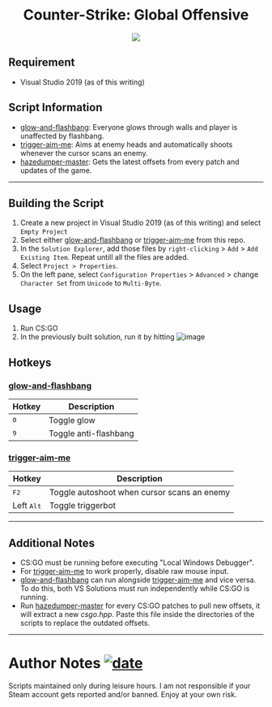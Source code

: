 # <div align="center"> Counter-Strike: Global Offensive </div>
<p align="center"> <img src="https://i.ibb.co/TLB5Hk4/4ce9e1f2403bc1a13118ab2e2dda6d47-1-1-30.jpg"> </p>

## Requirement
* Visual Studio 2019 (as of this writing)

## Script Information
* [glow-and-flashbang](glow-and-flashbang): Everyone glows through walls and player is unaffected by flashbang.
* [trigger-aim-me](trigger-aim-me): Aims at enemy heads and automatically shoots whenever the cursor scans an enemy.
* [hazedumper-master](hazedumper-master): Gets the latest offsets from every patch and updates of the game.

---
## Building the Script
1. Create a new project in Visual Studio 2019 (as of this writing) and select `Empty Project`
2. Select either [glow-and-flashbang](glow-and-flashbang) or [trigger-aim-me](trigger-aim-me) from this repo.
3. In the `Solution Explorer`, add those files by `right-clicking` > `Add` > `Add Existing Item`. Repeat untill all the files are added.
4. Select `Project > Properties`.
5. On the left pane, select `Configuration Properties` > `Advanced` > change `Character Set` from `Unicode` to `Multi-Byte`.

## Usage
1. Run CS:GO
2. In the previously built solution, run it by hitting ![image](https://i.ibb.co/8cv7L6h/Capture.png "Local Windows Debugger")

## Hotkeys
### [glow-and-flashbang](glow-and-flashbang)
| Hotkey        | Description           |
| ------------- | --------------------- |
| <kbd>0</kbd>  | Toggle glow           |
| <kbd>9</kbd>  | Toggle anti-flashbang |

### [trigger-aim-me](trigger-aim-me)
| Hotkey                | Description                                 |
| -------------         | ------------------------------------------- |
| <kbd>F2</kbd>         | Toggle autoshoot when cursor scans an enemy |
| Left <kbd>Alt</kbd>   | Toggle triggerbot                           |

---
## Additional Notes
* CS:GO must be running before executing "Local Windows Debugger".
* For [trigger-aim-me](trigger-aim-me) to work properly, disable raw mouse input.
* [glow-and-flashbang](glow-and-flashbang) can run alongside [trigger-aim-me](trigger-aim-me) and vice versa. To do this, both VS Solutions must run independently while CS:GO is running.
* Run [hazedumper-master](hazedumper-master) for every CS:GO patches to pull new offsets, it will extract a new *csgo.hpp*. Paste this file inside the directories of the scripts to replace the outdated offsets.

---
# Author Notes [![date](https://img.shields.io/badge/Date-19%20Mar%202021-lightgrey)](https://github.com/erwynesantos/csgo)
Scripts maintained only during leisure hours. I am not responsible if your Steam account gets reported and/or banned. Enjoy at your own risk.
